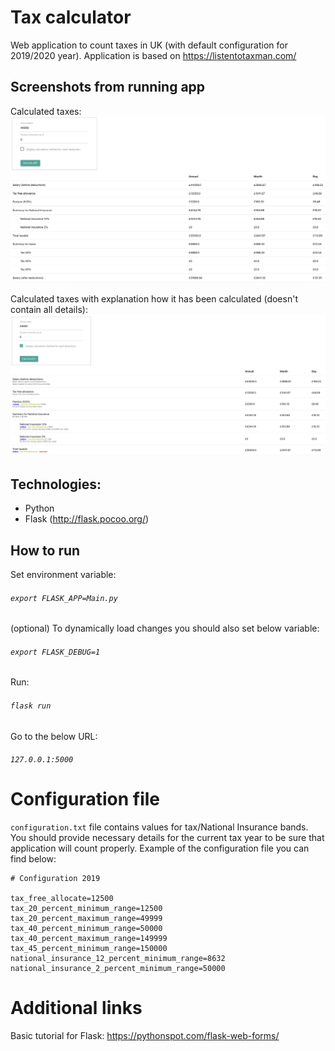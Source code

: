 # Tax calculator

Web application to count taxes in UK (with default configuration for 2019/2020 year). Application is based on https://listentotaxman.com/

## Screenshots from running app

Calculated taxes:
![Screnshot from running application with calculated taxes example][calculated_taxes]


Calculated taxes with explanation how it has been calculated (doesn't contain all details):
![Screnshot from running application with calculated taxes with explanation how it has been calculated example][calculated_taxes_explained]

## Technologies:
- Python
- Flask (http://flask.pocoo.org/)

## How to run
Set environment variable:
###### `export FLASK_APP=Main.py`
(optional) To dynamically load changes you should also set below variable:
###### `export FLASK_DEBUG=1`

Run:
###### `flask run`

Go to the below URL:
###### `127.0.0.1:5000`

# Configuration file
`configuration.txt` file contains values for tax/National Insurance bands. You should provide necessary details for the current tax year to be sure that application will count properly. Example of the configuration file you can find below:

```
# Configuration 2019

tax_free_allocate=12500
tax_20_percent_minimum_range=12500
tax_20_percent_maximum_range=49999
tax_40_percent_minimum_range=50000
tax_40_percent_maximum_range=149999
tax_45_percent_minimum_range=150000
national_insurance_12_percent_minimum_range=8632
national_insurance_2_percent_minimum_range=50000
```

# Additional links
Basic tutorial for Flask:
https://pythonspot.com/flask-web-forms/

[calculated_taxes]: https://github.com/palprz/tax-calculator/blob/master/screenshots/calculated_taxes.png
[calculated_taxes_explained]: https://github.com/palprz/tax-calculator/blob/master/screenshots/calculated_taxes_explained.png